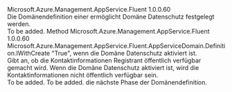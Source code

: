 <Type Name="IWithDomainPrivacy" FullName="Microsoft.Azure.Management.AppService.Fluent.AppServiceDomain.Definition.IWithDomainPrivacy">
  <TypeSignature Language="C#" Value="public interface IWithDomainPrivacy" />
  <TypeSignature Language="ILAsm" Value=".class public interface auto ansi abstract IWithDomainPrivacy" />
  <TypeSignature Language="DocId" Value="T:Microsoft.Azure.Management.AppService.Fluent.AppServiceDomain.Definition.IWithDomainPrivacy" />
  <TypeSignature Language="VB.NET" Value="Public Interface IWithDomainPrivacy" />
  <TypeSignature Language="F#" Value="type IWithDomainPrivacy = interface" />
  <AssemblyInfo>
    <AssemblyName>Microsoft.Azure.Management.AppService.Fluent</AssemblyName>
    <AssemblyVersion>1.0.0.60</AssemblyVersion>
  </AssemblyInfo>
  <Interfaces />
  <Docs>
    <summary>
            Die Domänendefinition einer ermöglicht Domäne Datenschutz festgelegt werden.
            </summary>
    <remarks>To be added.</remarks>
  </Docs>
  <Members>
    <Member MemberName="WithDomainPrivacyEnabled">
      <MemberSignature Language="C#" Value="public Microsoft.Azure.Management.AppService.Fluent.AppServiceDomain.Definition.IWithCreate WithDomainPrivacyEnabled (bool domainPrivacy);" />
      <MemberSignature Language="ILAsm" Value=".method public hidebysig newslot virtual instance class Microsoft.Azure.Management.AppService.Fluent.AppServiceDomain.Definition.IWithCreate WithDomainPrivacyEnabled(bool domainPrivacy) cil managed" />
      <MemberSignature Language="DocId" Value="M:Microsoft.Azure.Management.AppService.Fluent.AppServiceDomain.Definition.IWithDomainPrivacy.WithDomainPrivacyEnabled(System.Boolean)" />
      <MemberSignature Language="VB.NET" Value="Public Function WithDomainPrivacyEnabled (domainPrivacy As Boolean) As IWithCreate" />
      <MemberSignature Language="F#" Value="abstract member WithDomainPrivacyEnabled : bool -&gt; Microsoft.Azure.Management.AppService.Fluent.AppServiceDomain.Definition.IWithCreate" Usage="iWithDomainPrivacy.WithDomainPrivacyEnabled domainPrivacy" />
      <MemberType>Method</MemberType>
      <AssemblyInfo>
        <AssemblyName>Microsoft.Azure.Management.AppService.Fluent</AssemblyName>
        <AssemblyVersion>1.0.0.60</AssemblyVersion>
      </AssemblyInfo>
      <ReturnValue>
        <ReturnType>Microsoft.Azure.Management.AppService.Fluent.AppServiceDomain.Definition.IWithCreate</ReturnType>
      </ReturnValue>
      <Parameters>
        <Parameter Name="domainPrivacy" Type="System.Boolean" />
      </Parameters>
      <Docs>
        <param name="domainPrivacy">"True", wenn die Domäne Datenschutz aktiviert ist.</param>
        <summary>
            Gibt an, ob die Kontaktinformationen Registrant öffentlich verfügbar gemacht wird.
            Wenn die Domäne Datenschutz aktiviert ist, wird die Kontaktinformationen nicht öffentlich verfügbar sein.
            </summary>
        <returns>To be added.</returns>
        <remarks>To be added.</remarks>
        <return>die nächste Phase der Domänendefinition.</return>
      </Docs>
    </Member>
  </Members>
</Type>